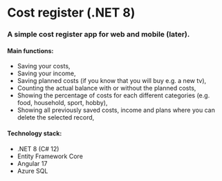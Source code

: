 # Cost register (.NET 8)

### A simple cost register app for web and mobile (later).

#### Main functions:
- Saving your costs,
- Saving your income,
- Saving planned costs (if you know that you will buy e.g. a new tv),
- Counting the actual balance with or without the planned costs,
- Showing the percentage of costs for each different categories (e.g. food, household, sport, hobby),
- Showing all previously saved costs, income and plans where you can delete the selected record,

#### Technology stack:
- .NET 8 (C# 12)
- Entity Framework Core
- Angular 17
- Azure SQL
